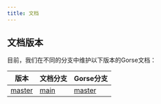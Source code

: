 ```yaml
---
title: 文档
---
```


## 文档版本

目前，我们在不同的分支中维护以下版本的Gorse文档：

| 版本 | 文档分支 | Gorse分支 |
|-|-|-|
| [master](/zh/docs/master/README.md) | [main](https://github.com/gorse-io/docs/tree/main) | [master](https://github.com/gorse-io/gorse/tree/master) |
